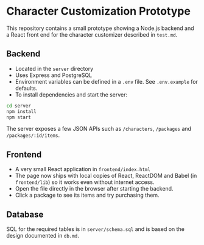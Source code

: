 # Character Customization Prototype

This repository contains a small prototype showing a Node.js backend and a React front end for the character customizer described in `test.md`.

## Backend

* Located in the `server` directory
* Uses Express and PostgreSQL
* Environment variables can be defined in a `.env` file. See `.env.example` for defaults.
* To install dependencies and start the server:

```bash
cd server
npm install
npm start
```

The server exposes a few JSON APIs such as `/characters`, `/packages` and `/packages/:id/items`.

## Frontend

* A very small React application in `frontend/index.html`
* The page now ships with local copies of React, ReactDOM and Babel (in `frontend/lib`)
  so it works even without internet access.
* Open the file directly in the browser after starting the backend.
* Click a package to see its items and try purchasing them.

## Database

SQL for the required tables is in `server/schema.sql` and is based on the design documented in `db.md`.
